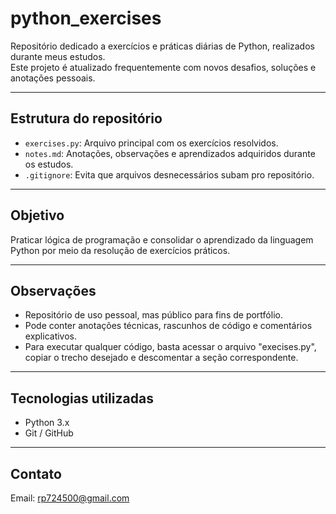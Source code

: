 # python_exercises

Repositório dedicado a exercícios e práticas diárias de Python, realizados durante meus estudos.  
Este projeto é atualizado frequentemente com novos desafios, soluções e anotações pessoais.

---

## Estrutura do repositório

- `exercises.py`: Arquivo principal com os exercícios resolvidos.
- `notes.md`: Anotações, observações e aprendizados adquiridos durante os estudos.
- `.gitignore`: Evita que arquivos desnecessários subam pro repositório.

---

## Objetivo

Praticar lógica de programação e consolidar o aprendizado da linguagem Python por meio da resolução de exercícios práticos.

---

## Observações

- Repositório de uso pessoal, mas público para fins de portfólio.
- Pode conter anotações técnicas, rascunhos de código e comentários explicativos.
- Para executar qualquer código, basta acessar o arquivo "execises.py", copiar o trecho desejado e descomentar a seção correspondente.

---

## Tecnologias utilizadas

- Python 3.x  
- Git / GitHub

---

## Contato

Email: rp724500@gmail.com 
